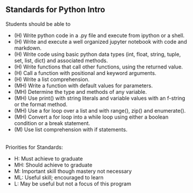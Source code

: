 ## Standards for Python Intro
Students should be able to
 * (H) Write python code in a .py file and execute from ipython or a shell.
 * (H) Write and execute a well organized jupyter notebook with code and markdown.
 * (H) Write code using basic python data types (int, float, string, tuple, set, list, dict) and associated methods.
 * (H) Write functions that call other functions, using the returned value.
 * (H) Call a function with positional and keyword arguments.
 * (H) Write a list comprehension.
 * (MH) Write a function with default values for parameters.
 * (MH) Determine the type and methods of any variable.
 * (MH) Use print() with string literals and variable values with an f-string or the format method.
 * (MH) Use a for loop over a list and with range(), zip() and enumerate().
 * (MH) Convert a for loop into a while loop using either a boolean condition or a break statement.
 * (M) Use list comprehension with if statements.

<br/>Priorities for Standards:
 * H:  Must achieve to graduate
 * MH: Should achieve to graduate
 * M:  Important skill though mastery not necessary
 * ML: Useful skill; encouraged to learn
 * L:  May be useful but not a focus of this program